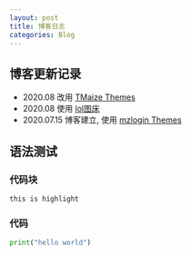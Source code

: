 ```yaml
---  
layout: post  
title: 博客日志  
categories: Blog  
---  
```

  
## 博客更新记录  
- 2020.08 改用 [TMaize Themes](https://github.com/TMaize/tmaize-blog)  
- 2020.08 使用 [lol图床](https://imagelol.com)    
- 2020.07.15 博客建立, 使用 [mzlogin Themes](https://github.com/mzlogin/mzlogin.github.io)  
  
## 语法测试  
### 代码块  
`this is highlight`  
  
### 代码  
``` python  
print("hello world")  
```
